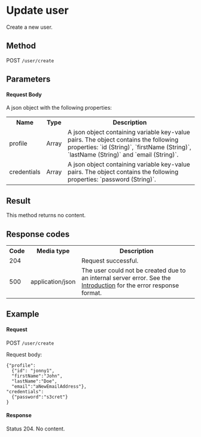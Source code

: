 Update user
===========

Create a new user.


Method
------

POST `/user/create`


Parameters
----------

#### Request Body

A json object with the following properties:

<table class="table table-striped">
  <tr>
    <th>Name</th>
    <th>Type</th>
    <th>Description</th>
  </tr>
  <tr>
    <td>profile</td>
    <td>Array</td>
    <td>
      A json object containing variable key-value pairs. The object contains the following properties: 
      `id (String)`, `firstName (String)`, `lastName (String)` and `email (String)`.
    </td>
  </tr>
  <tr>
    <td>credentials</td>
    <td>Array</td>
    <td>
      A json object containing variable key-value pairs. The object contains the following properties:
      `password (String)`.
    </td>
  </tr>
</table>


Result
------

This method returns no content.


Response codes
--------------  

<table class="table table-striped">
  <tr>
    <th>Code</th>
    <th>Media type</th>
    <th>Description</th>
  </tr>
  <tr>
    <td>204</td>
    <td></td>
    <td>Request successful.</td>
  </tr>
  <tr>
    <td>500</td>
    <td>application/json</td>
    <td>The user could not be created due to an internal server error. See the <a href="/api-references/rest/#!/overview/introduction">Introduction</a> for the error response format.</td>
  </tr>
</table>

Example
-------

#### Request

POST `/user/create`

Request body:

    {"profile": 
      {"id": "jonny1",
      "firstName":"John",
      "lastName":"Doe",
      "email":"aNewEmailAddress"},
    "credentials": 
      {"password":"s3cret"}
    }

#### Response

Status 204. No content.
